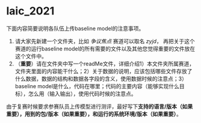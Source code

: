 # laic_2021

下面内容简要说明各队伍上传baseline model的注意事项。

1. 请大家先新建一个文件夹，比如 *争议焦点* 赛道可以取名 *zyjd*， 再把关于这个赛道的运行baseline model的所有需要的文件以及其他您觉得重要的文件放在这个文件中。
2. （**重要**）请在文件夹中写一个readMe文件，详细介绍1）本文件夹所属赛道，文件夹里面的内容能干什么；2）关于数据的说明，应该包括哪些文件存放了什么数据，数据的结构和数据各字段的含义，使用数据时候的注意点；3）baseline model是什么，代码在哪里；代码的主要内容（能够实现什么目标），怎么用（输入输出），使用代码时候的注意点。

由于复赛时候要求参赛队员上传模型进行测评，最好写下**支持的语言/版本（如果重要），用到的包/版本（如果重要），和运行的系统环境/版本（如果重要）**。
